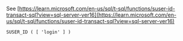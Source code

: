 See [https://learn.microsoft.com/en-us/sql/t-sql/functions/suser-id-transact-sql?view=sql-server-ver16](https://learn.microsoft.com/en-us/sql/t-sql/functions/suser-id-transact-sql?view=sql-server-ver16)
```
SUSER_ID ( [ 'login' ] )
```
